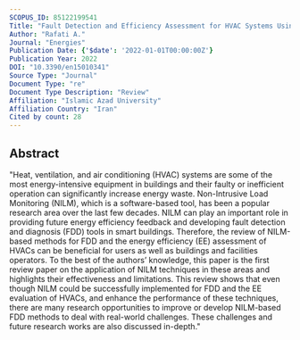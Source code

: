 ```yaml
---
SCOPUS_ID: 85122199541
Title: "Fault Detection and Efficiency Assessment for HVAC Systems Using Non-Intrusive Load Monitoring: A Review"
Author: "Rafati A."
Journal: "Energies"
Publication Date: {'$date': '2022-01-01T00:00:00Z'}
Publication Year: 2022
DOI: "10.3390/en15010341"
Source Type: "Journal"
Document Type: "re"
Document Type Description: "Review"
Affiliation: "Islamic Azad University"
Affiliation Country: "Iran"
Cited by count: 28
---
```


## Abstract
"Heat, ventilation, and air conditioning (HVAC) systems are some of the most energy-intensive equipment in buildings and their faulty or inefficient operation can significantly increase energy waste. Non-Intrusive Load Monitoring (NILM), which is a software-based tool, has been a popular research area over the last few decades. NILM can play an important role in providing future energy efficiency feedback and developing fault detection and diagnosis (FDD) tools in smart buildings. Therefore, the review of NILM-based methods for FDD and the energy efficiency (EE) assessment of HVACs can be beneficial for users as well as buildings and facilities operators. To the best of the authors’ knowledge, this paper is the first review paper on the application of NILM techniques in these areas and highlights their effectiveness and limitations. This review shows that even though NILM could be successfully implemented for FDD and the EE evaluation of HVACs, and enhance the performance of these techniques, there are many research opportunities to improve or develop NILM-based FDD methods to deal with real-world challenges. These challenges and future research works are also discussed in-depth."
